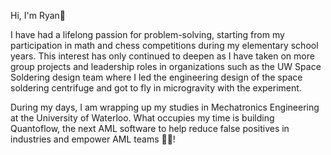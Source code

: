 Hi, I'm Ryan👋

I have had a lifelong passion for problem-solving, starting from my participation in math and chess competitions during my elementary school years. This interest has only continued to deepen as I have taken on more group projects and leadership roles in organizations such as the UW Space Soldering design team where I led the engineering design of the space soldering centrifuge and got to fly in microgravity with the experiment.

During my days, I am wrapping up my studies in Mechatronics Engineering at the University of Waterloo. What occupies my time is building Quantoflow, the next AML software to help reduce false positives in industries and empower AML teams 🚒️‍🔥!
